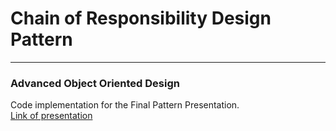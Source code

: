 # Chain of Responsibility Design Pattern
<hr/>

### Advanced Object Oriented Design 

Code implementation for the Final Pattern Presentation.
<br/>
[Link of presentation](https://www.canva.com/design/DAFSc6IRQcI/UNhtwN30-bPsP9Vwj7ApeQ/view?utm_content=DAFSc6IRQcI&utm_campaign=share_your_design&utm_medium=link&utm_source=shareyourdesignpanel)
